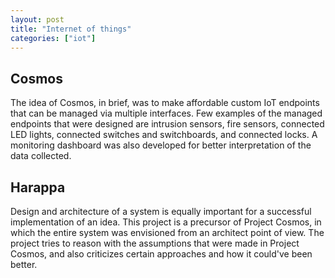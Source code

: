 ```yaml
---
layout: post
title: "Internet of things"
categories: ["iot"]
---
```


Cosmos
------

The idea of Cosmos, in brief, was to make affordable custom IoT endpoints that can be managed via multiple interfaces. Few examples of the managed endpoints that were designed are intrusion sensors, fire sensors, connected LED lights, connected switches and switchboards, and connected locks. A monitoring dashboard was also developed for better interpretation of the data collected.

Harappa
-------

Design and architecture of a system is equally important for a successful implementation of an idea. This project is a precursor of Project Cosmos, in which the entire system was envisioned from an architect point of view. The project tries to reason with the assumptions that were made in Project Cosmos, and also criticizes certain approaches and how it could've been better.